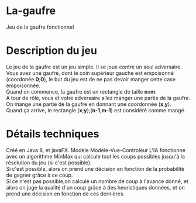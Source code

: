 # La-gaufre
Jeu de la gaufre fonctionnel

# Description du jeu
Le jeu de la gaufre est un jeu simple.  Il se joue contre un seul adversaire.  
Vous avez une gaufre, dont le coin supérieur gauche est empoisonné (coordonée **0**;**0**), le but du jeu est de ne pas devoir manger cette case empoisonnée.  
Quand on commence, la gaufre est un rectangle de taille **n**x**m**.  
A tour de rôle, vous et votre adversaire allez manger une partie de la gaufre.  
On mange une partie de la gaufre en donnant une coordonnée (**x**,**y**).  
Quand ça arrive, le rectangle (**x**;**y**);(**n-1**;**m-1**) est considéré comme mangé.

# Détails techniques

Créé en Java 8, et javaFX.
Modèle Modèle-Vue-Controleur
L'IA fonctionne avec un algorithme MinMax qui calcule tout les coups possibles jusqu'à la résolution du jeu (si c'est possible).  
Si c'est possible, alors on prend une décision en fonction de la probabilité de gagner grâce à ce coup.  
Si ce n'est pas possible,on calcule un nombre de coup à l'avance donné, et alors on juge la qualité d'un coup grâce à des heuristiques données, et on prend une décision en fonction de ces dernières.  
